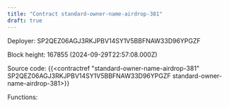 ```yaml
---
title: "Contract standard-owner-name-airdrop-381"
draft: true
---
```

Deployer: SP2QEZ06AGJ3RKJPBV14SY1V5BBFNAW33D96YPGZF


 



Block height: 167855 (2024-09-29T22:57:08.000Z)

Source code: {{<contractref "standard-owner-name-airdrop-381" SP2QEZ06AGJ3RKJPBV14SY1V5BBFNAW33D96YPGZF standard-owner-name-airdrop-381>}}

Functions:


